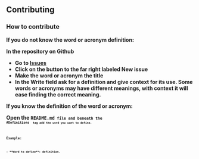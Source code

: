 ## Contributing

### How to contribute

<strong> If you do not know the word or acronym definition:<strong>

In the repository on Github

- Go to [Issues](https://github.com/dunnjacoba/jargon-simplified/issues)
- Click on the button to the far right labeled **New issue**
- Make the word or acronym the title
- In the **Write** field ask for a definition and give context for its use. Some words or acronyms may have different meanings, with context it will ease finding the correct meaning.

<strong>If you know the definition of the word or acronym:<strong>

Open the <code>README.md<code> file and beneath the <code> #Definitions <code> tag
add the word you want to define.

Example:

```
- **Word to define**: definition.

```
